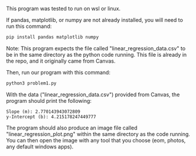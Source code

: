 This program was tested to run on wsl or linux.

If pandas, matplotlib, or numpy are not already installed, you will need to run this command:
```bash
pip install pandas matplotlib numpy
```
Note: This program expects the file called "linear_regression_data.csv" to be in the same directory as the python code running. This file is already in the repo, and it originally came from Canvas.

Then, run our program with this command:
```bash
python3 problem1.py
```
With the data ("linear_regression_data.csv") provided from Canvas, the program should print the following:
```
Slope (m): 2.770143943072809
y-Intercept (b): 4.215178247449777
```
The program should also produce an image file called "linear_regression_plot.png" within the same directory as the code running. You can then open the image with any tool that you choose (eom, photos, any default windows apps).
